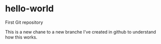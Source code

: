 # hello-world
First Git repository

This is a new chane to a new branche I've created in github to understand how this works.
